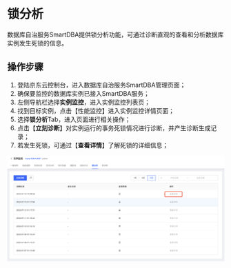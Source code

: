 # 锁分析

数据库自治服务SmartDBA提供锁分析功能，可通过诊断直观的查看和分析数据库实例发生死锁的信息。

## 操作步骤

1. 登陆京东云控制台，进入数据库自治服务SmartDBA管理页面；
2. 确保要监控的数据库实例已接入SmartDBA服务；
3. 左侧导航栏选择**实例监控**，进入实例监控列表页；
4. 找到目标实例，点击【性能监控】进入实例监控详情页面；
5. 选择**锁分析**Tab，进入页面进行相关操作；
6. 点击【**立刻诊断**】对实例运行的事务死锁情况进行诊断，并产生诊断生成记录；
7. 若发生死锁，可通过【**查看详情**】了解死锁的详细信息；

![image-20220713103724739](../../image/SmartDBA/image-20220713103724739.png) 

